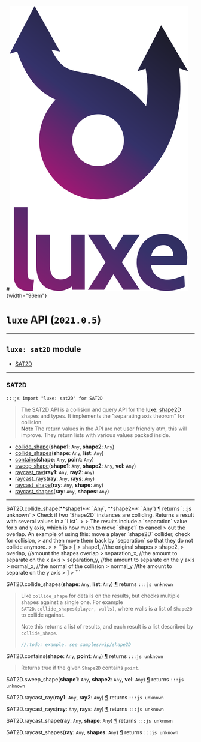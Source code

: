 #![](../images/luxe-dark.svg){width="96em"}

# `luxe` API (`2021.0.5`)  


---

## `luxe: sat2D` module

- [SAT2D](#sat2d)   

---

### SAT2D
`:::js import "luxe: sat2D" for SAT2D`
> The SAT2D API is a collision and query API for the [luxe: shape2D](../shape2D) shapes and types.
> It implements the "separating axis theorom" for collision.   
> **Note** The return values in the API are not user friendly atm, this will improve.
> They return lists with various values packed inside.

- [collide_shape](#SAT2D.collide_shape+2)(**shape1**: `Any`, **shape2**: `Any`)
- [collide_shapes](#SAT2D.collide_shapes+2)(**shape**: `Any`, **list**: `Any`)
- [contains](#SAT2D.contains+2)(**shape**: `Any`, **point**: `Any`)
- [sweep_shape](#SAT2D.sweep_shape+3)(**shape1**: `Any`, **shape2**: `Any`, **vel**: `Any`)
- [raycast_ray](#SAT2D.raycast_ray+2)(**ray1**: `Any`, **ray2**: `Any`)
- [raycast_rays](#SAT2D.raycast_rays+2)(**ray**: `Any`, **rays**: `Any`)
- [raycast_shape](#SAT2D.raycast_shape+2)(**ray**: `Any`, **shape**: `Any`)
- [raycast_shapes](#SAT2D.raycast_shapes+2)(**ray**: `Any`, **shapes**: `Any`)

<hr/>
<endpoint module="luxe: sat2D" class="SAT2D" signature="collide_shape(shape1 : Any, shape2 : Any)"></endpoint>
<signature id="SAT2D.collide_shape+2">SAT2D.collide_shape(**shape1**: `Any`, **shape2**: `Any`)
<a class="headerlink" href="#SAT2D.collide_shape+2" title="Permanent link">¶</a></signature>
<span class='api_ret'>returns</span> `:::js unknown`
> Check if two `Shape2D` instances are colliding. Returns a result with several values in a `List`.
> 
> The results include a `separation` value for x and y axis, which is how much to move `shape1` to cancel
> out the overlap. An example of using this: move a player `shape2D` collider, check for collision,
> and then move them back by `separation` so that they do not collide anymore.
> 
>   ```js
>   [
>     shape1,       //the original shapes
>     shape2,
>     overlap,      //amount the shapes overlap
>     separation_x, //the amount to separate on the x axis
>     separation_y, //the amount to separate on the y axis
>     normal_x,     //the normal of the collision
>     normal_y      //the amount to separate on the y axis
>   ]
>   ```   

<endpoint module="luxe: sat2D" class="SAT2D" signature="collide_shapes(shape : Any, list : Any)"></endpoint>
<signature id="SAT2D.collide_shapes+2">SAT2D.collide_shapes(**shape**: `Any`, **list**: `Any`)
<a class="headerlink" href="#SAT2D.collide_shapes+2" title="Permanent link">¶</a></signature>
<span class='api_ret'>returns</span> `:::js unknown`
> Like `collide_shape` for details on the results, but checks multiple shapes against a single one. 
> For example `SAT2D.collide_shapes(player, walls)`, where walls is a list of `Shape2D` to collide against.
> 
> Note this returns a list of results, and each result is a list described by `collide_shape`.
> 
>   ```js
>   //:todo: example. see samples/wip/shape2D
>   ```   

<endpoint module="luxe: sat2D" class="SAT2D" signature="contains(shape : Any, point : Any)"></endpoint>
<signature id="SAT2D.contains+2">SAT2D.contains(**shape**: `Any`, **point**: `Any`)
<a class="headerlink" href="#SAT2D.contains+2" title="Permanent link">¶</a></signature>
<span class='api_ret'>returns</span> `:::js unknown`
> Returns true if the given `Shape2D` contains `point`.   

<endpoint module="luxe: sat2D" class="SAT2D" signature="sweep_shape(shape1 : Any, shape2 : Any, vel : Any)"></endpoint>
<signature id="SAT2D.sweep_shape+3">SAT2D.sweep_shape(**shape1**: `Any`, **shape2**: `Any`, **vel**: `Any`)
<a class="headerlink" href="#SAT2D.sweep_shape+3" title="Permanent link">¶</a></signature>
<span class='api_ret'>returns</span> `:::js unknown`
>    

<endpoint module="luxe: sat2D" class="SAT2D" signature="raycast_ray(ray1 : Any, ray2 : Any)"></endpoint>
<signature id="SAT2D.raycast_ray+2">SAT2D.raycast_ray(**ray1**: `Any`, **ray2**: `Any`)
<a class="headerlink" href="#SAT2D.raycast_ray+2" title="Permanent link">¶</a></signature>
<span class='api_ret'>returns</span> `:::js unknown`
>    

<endpoint module="luxe: sat2D" class="SAT2D" signature="raycast_rays(ray : Any, rays : Any)"></endpoint>
<signature id="SAT2D.raycast_rays+2">SAT2D.raycast_rays(**ray**: `Any`, **rays**: `Any`)
<a class="headerlink" href="#SAT2D.raycast_rays+2" title="Permanent link">¶</a></signature>
<span class='api_ret'>returns</span> `:::js unknown`
>    

<endpoint module="luxe: sat2D" class="SAT2D" signature="raycast_shape(ray : Any, shape : Any)"></endpoint>
<signature id="SAT2D.raycast_shape+2">SAT2D.raycast_shape(**ray**: `Any`, **shape**: `Any`)
<a class="headerlink" href="#SAT2D.raycast_shape+2" title="Permanent link">¶</a></signature>
<span class='api_ret'>returns</span> `:::js unknown`
>    

<endpoint module="luxe: sat2D" class="SAT2D" signature="raycast_shapes(ray : Any, shapes : Any)"></endpoint>
<signature id="SAT2D.raycast_shapes+2">SAT2D.raycast_shapes(**ray**: `Any`, **shapes**: `Any`)
<a class="headerlink" href="#SAT2D.raycast_shapes+2" title="Permanent link">¶</a></signature>
<span class='api_ret'>returns</span> `:::js unknown`
>    

